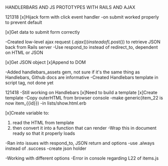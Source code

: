HANDLERBARS AND JS PROTOTYPES WITH RAILS AND AJAX

121318
[x]Hijack form with click event handler
  -on submit worked properly to prevent default

[x]Get data to submit form correctly

-Created low-level ajax request ($.ajax()) instead of ($.post()) to retrieve JSON back from Rails server
-Use respond_to instead of redirect_to, dependent on HTML or JSON

[x]Get JSON object
[x]Append to DOM

-Added handlebars_assets gem, not sure if it's the same thing as Handlebars, Github docs are informative
-Created Handlebars template in script tag, not done yet

121418
-Still working on Handlebars
[x]Need to build a template
[x]Create template
  -Copy outerHTML from browser console
  -make generic(item_22 is now item_{{id}})
  -in lists/show.html.erb

[x]Create variable to:
  1. read the HTML from template
  2. then convert it into a function that can render
  -Wrap this in document ready so that it properly loads

-Ran into issues with respond_to, JSON return and options
-use .always instead of .success
-create json holder

-Working with different options
-Error in console regarding L22 of items.js
